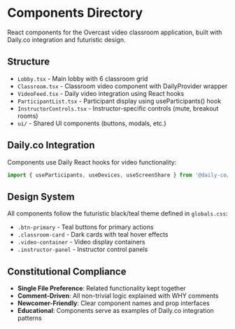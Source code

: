 # Components Directory

React components for the Overcast video classroom application, built with Daily.co integration and futuristic design.

## Structure

- `Lobby.tsx` - Main lobby with 6 classroom grid
- `Classroom.tsx` - Classroom video component with DailyProvider wrapper
- `VideoFeed.tsx` - Daily video integration using React hooks
- `ParticipantList.tsx` - Participant display using useParticipants() hook
- `InstructorControls.tsx` - Instructor-specific controls (mute, breakout rooms)
- `ui/` - Shared UI components (buttons, modals, etc.)

## Daily.co Integration

Components use Daily React hooks for video functionality:

```typescript
import { useParticipants, useDevices, useScreenShare } from '@daily-co/daily-react';
```

## Design System

All components follow the futuristic black/teal theme defined in `globals.css`:

- `.btn-primary` - Teal buttons for primary actions
- `.classroom-card` - Dark cards with teal hover effects
- `.video-container` - Video display containers
- `.instructor-panel` - Instructor control panels

## Constitutional Compliance

- **Single File Preference**: Related functionality kept together
- **Comment-Driven**: All non-trivial logic explained with WHY comments
- **Newcomer-Friendly**: Clear component names and prop interfaces
- **Educational**: Components serve as examples of Daily.co integration patterns
